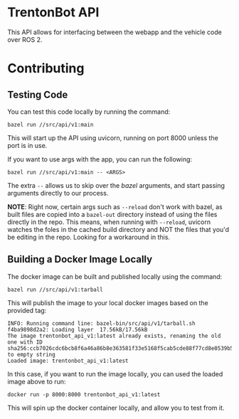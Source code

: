 # TrentonBot API

This API allows for interfacing between the webapp and the vehicle code over ROS 2.

# Contributing

## Testing Code

You can test this code locally by running the command:

```
bazel run //src/api/v1:main
```

This will start up the API using uvicorn, running on port 8000 unless the port is in use.

If you want to use args with the app, you can run the following:

```
bazel run //src/api/v1:main -- <ARGS>
```

The extra `--` allows us to skip over the _bazel_ arguments, and start passing arguments directly to our process.

**NOTE**: Right now, certain args such as `--reload` don't work with bazel, as built files are copied into a `bazel-out` directory instead of using the files directly in the repo. This means, when running with `--reload`, uvicorn watches the foles in the cached build directory and NOT the files that you'd be editing in the repo. Looking for a workaround in this.

## Building a Docker Image Locally

The docker image can be built and published locally using the command:

```
bazel run //src/api/v1:tarball
```

This will publish the image to your local docker images based on the provided tag:

```
INFO: Running command line: bazel-bin/src/api/v1/tarball.sh
f4ba9898d2a2: Loading layer  17.56kB/17.56kB
The image trentonbot_api_v1:latest already exists, renaming the old one with ID sha256:ccb7026cdc6bcb8f6a46a86b8e363581f33e5168f5cab5cde88f77cd8e0539b5 to empty string
Loaded image: trentonbot_api_v1:latest
```

In this case, if you want to run the image locally, you can used the loaded image above to run:

```
docker run -p 8000:8000 trentonbot_api_v1:latest
```

This will spin up the docker container locally, and allow you to test from it.
